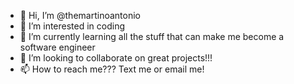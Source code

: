 - 👋 Hi, I’m @themartinoantonio
- 👀 I’m interested in coding
- 🌱 I’m currently learning all the stuff that can make me become a software engineer
- 💞️ I’m looking to collaborate on great projects!!!
- 📫 How to reach me??? Text me or email me!

<!---
themartinoantonio/themartinoantonio is a ✨ special ✨ repository because its `README.md` (this file) appears on your GitHub profile.
You can click the Preview link to take a look at your changes.
--->
